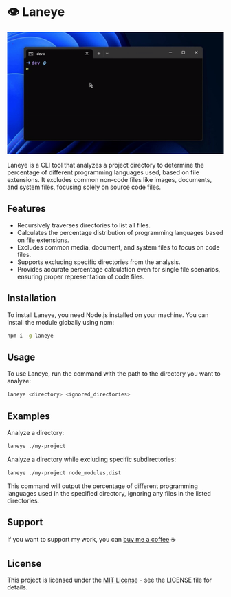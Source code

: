 # 👁️ Laneye

![showcase gif](./.github/assets/showcase.gif)

Laneye is a CLI tool that analyzes a project directory to determine the percentage of different programming languages used, based on file extensions. It excludes common non-code files like images, documents, and system files, focusing solely on source code files.

## Features

- Recursively traverses directories to list all files.
- Calculates the percentage distribution of programming languages based on file extensions.
- Excludes common media, document, and system files to focus on code files.
- Supports excluding specific directories from the analysis.
- Provides accurate percentage calculation even for single file scenarios, ensuring proper representation of code files.

## Installation

To install Laneye, you need Node.js installed on your machine. You can install the module globally using npm:

```bash
npm i -g laneye
```

## Usage

To use Laneye, run the command with the path to the directory you want to analyze:

```bash
laneye <directory> <ignored_directories>
```

## Examples

Analyze a directory:

```bash
laneye ./my-project
```

Analyze a directory while excluding specific subdirectories:

```bash
laneye ./my-project node_modules,dist
```

This command will output the percentage of different programming languages used in the specified directory, ignoring any files in the listed directories.

## Support

If you want to support my work, you can [buy me a coffee](https://www.buymeacoffee.com/cresvin) ☕

## License

This project is licensed under the [MIT License](License) - see the LICENSE file for details.
